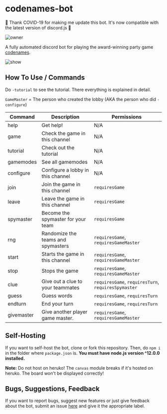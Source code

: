 # codenames-bot

👏 Thank COVID-19 for making me update this bot. It's now compatible with the latest version of discord.js 👏

 ![owner](https://discordbots.org/api/widget/owner/606487052992905247.svg)

A fully automated discord bot for playing the award-winning party game [codenames](https://en.wikipedia.org/wiki/Codenames_(board_game)).

![show](https://i.imgur.com/K9qx1nW.gif)

## How To Use / Commands

Do `-tutorial` to see the tutorial. There everything is explained in detail.

`GameMaster` = The person who created the lobby (AKA the person who did `-configure`)


| Command       | Description   | Permissions  |
| ------------- | ------------- |------------- |
| help          | Get help!     | N/A          |
| game          | Check the game in this channel  | N/A |
| tutorial          | Check out the tutorial     | N/A  |
| gamemodes       | See all gamemodes  | N/A |
| configure       | Configure a lobby in this channel   | N/A |
| join          | Join the game in this channel  | `requiresGame` |
| leave          | Leave the game in this channel | `requiresGame` |
| spymaster       | Become the spymaster for your team | `requiresGame` |
| rng         | Randomize the teams and spymasters  | `requiresGame`, `requiresGameMaster` |
| start          | Starts the game in this channel  | `requiresGame`, `requiresGameMaster` |
| stop         | Stops the game  | `requiresGame`, `requiresGameMaster` |
| clue         | Give out a clue to your teammates | `requiresGame`, `requiresTurn`, `requiresSpymaster` |
| guess          | Guess words  | `requiresGame`, `requiresTurn` |
| endturn      | End your turn | `requiresGame`, `requiresTurn` |
| givemaster      | Give another player game master.  | `requiresGame`, `requiresGameMaster` |

## Self-Hosting

If you want to self-host the bot, clone or fork this repository. Then, do `npm i` in the folder where `package.json` is. **You must have node.js version ^12.0.0 installed.**

**Note:** Do not host on heruko! The `canvas` module breaks if it's hosted on heruko. The board won't be displayed correctly!

## Bugs, Suggestions, Feedback

If you want to report bugs, suggest new features or just give feedback about the bot, submit an issue [here](https://github.com/GoogleFeud/codenames-bot/issues) and give it the appropriate label.

